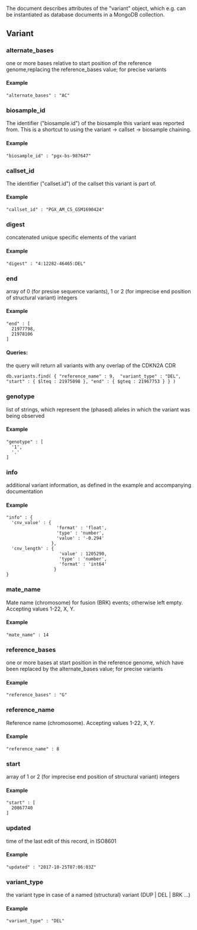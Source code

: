 #   

The document describes attributes of the "variant" object, which e.g. can be instantiated as database documents in a MongoDB collection.


## Variant

### alternate_bases

one or more bases relative to start position of the reference genome,replacing the reference_bases value; for precise variants

#### Example

```
"alternate_bases" : "AC"
```

### biosample_id

The identifier ("biosample.id") of the biosample this variant was reported from. This is a shortcut to using the variant -> callset -> biosample chaining.

#### Example

```
"biosample_id" : "pgx-bs-987647"
```

### callset_id

The identifier ("callset.id") of the callset this variant is part of.

#### Example

```
"callset_id" : "PGX_AM_CS_GSM1690424"
```

### digest

concatenated unique specific elements of the variant

#### Example

```
"digest" : "4:12282-46465:DEL"
```

### end

array of 0 (for presise sequence variants), 1 or 2 (for imprecise end position of structural variant) integers

#### Example

```
"end" : [
  21977798,
  21978106
]
```

#### Queries:
the query will return all variants with any overlap of the CDKN2A CDR
```
db.variants.find( { "reference_name" : 9,  "variant_type" : "DEL", "start" : { $lteq : 21975098 }, "end" : { $gteq : 21967753 } } )
```

### genotype

list of strings, which represent the (phased) alleles in which the variant was being observed

#### Example

```
"genotype" : [
  '1',
  '.'
]
```

### info

additional variant information, as defined in the example and accompanying documentation

#### Example

```
"info" : {
  'cnv_value' : {
                   'format' : 'float',
                   'type' : 'number',
                   'value' : '-0.294'
                 },
  'cnv_length' : {
                    'value' : 1205290,
                    'type' : 'number',
                    'format' : 'int64'
                  }
}
```

### mate_name

Mate name (chromosome) for fusion (BRK) events; otherwise left empty. Accepting values 1-22, X, Y.

#### Example

```
"mate_name" : 14
```

### reference_bases

one or more bases at start position in the reference genome, which have been replaced by the alternate_bases value; for precise variants

#### Example

```
"reference_bases" : "G"
```

### reference_name

Reference name (chromosome). Accepting values 1-22, X, Y.

#### Example

```
"reference_name" : 8
```

### start

array of 1 or 2 (for imprecise end position of structural variant) integers

#### Example

```
"start" : [
  20867740
]
```

### updated

time of the last edit of this record, in ISO8601

#### Example

```
"updated" : "2017-10-25T07:06:03Z"
```

### variant_type

the variant type in case of a named (structural) variant (DUP | DEL | BRK ...)

#### Example

```
"variant_type" : "DEL"
```
